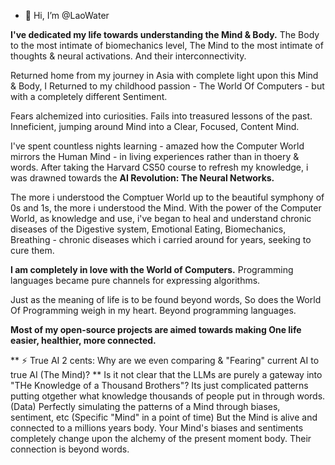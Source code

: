 - 👋 Hi, I’m @LaoWater

**I've dedicated my life towards understanding the Mind & Body.**
The Body to the most intimate of biomechanics level,
The Mind to the most intimate of thoughts & neural activations.
And their interconnectivity.

Returned home from my journey in Asia with complete light upon this Mind & Body, 
I Returned to my childhood passion - The World Of Computers - but with a completely different Sentiment.

Fears alchemized into curiosities.
Fails into treasured lessons of the past.
Inneficient, jumping around Mind into a Clear, Focused, Content Mind.

I've spent countless nights learning - amazed how the Computer World mirrors the Human Mind - in living experiences rather than in thoery & words.
After taking the Harvard CS50 course to refresh my knowledge, i was drawned towards the **AI Revolution: The Neural Networks.**

The more i understood the Comptuer World up to the beautiful symphony of 0s and 1s, the more i understood the Mind.
With the power of the Computer World, as knowledge and use, 
i've began to heal and understand chronic diseases of the Digestive system, Emotional Eating, Biomechanics, Breathing - chronic diseases which i carried around for years, seeking to cure them.

**I am completely in love with the World of Computers.**
Programming languages became pure channels for expressing algorithms.

Just as the meaning of life is to be found beyond words,
So does the World Of Programming weigh in my heart.
Beyond programming languages.

**Most of my open-source projects are aimed towards making One life easier, healthier, more connected.**

** ⚡ True AI 2 cents: Why are we even comparing & "Fearing" current AI to true AI (The Mind)? **
Is it not clear that the LLMs are purely a gateway into "THe Knowledge of a Thousand Brothers"?
Its just complicated patterns putting otgether what knowledge thousands of people put in through words. (Data)
Perfectly simulating the patterns of a Mind through biases, sentiment, etc (Specific "Mind" in a point of time)
But the Mind is alive and connected to a millions years body.
Your Mind's biases and sentiments completely change upon the alchemy of the present moment body.
Their connection is beyond words.


<!---
LaoWater/LaoWater is a ✨ special ✨ repository because its `README.md` (this file) appears on your GitHub profile.
You can click the Preview link to take a look at your changes.
--->
